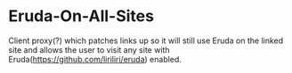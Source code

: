# Eruda-On-All-Sites
Client proxy(?) which patches links up so it will still use Eruda on the linked site and allows the user to visit any site with Eruda(https://github.com/liriliri/eruda) enabled.
